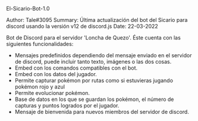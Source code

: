 El-Sicario-Bot-1.0

Author: Tale#3095
Summary: Última actualización del bot del Sicario para discord usando la versión v12 de discord.js
Date: 22-03-2022

Bot de Discord para el servidor 'Loncha de Quezo'. Éste cuenta con las siguientes funcionalidades:

- Mensajes predefinidos dependiendo del mensaje enviado en el servidor de discord, puede incluir tanto texto, imágenes o las dos cosas.
- Embed con los comandos compatibles con el bot.
- Embed con los datos del jugador.
- Permite capturar pokémon por rutas como si estuvieras jugando pokémon rojo y azul
- Permite evolucionar pokémon.
- Base de datos en los que se guardan los pokémon, el número de capturas y puntos logrados por el jugador.
- Mensaje de bienvenida para nuevos miembros del servidor de discord.
